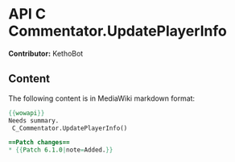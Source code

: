 # API C Commentator.UpdatePlayerInfo

**Contributor:** KethoBot

## Content

The following content is in MediaWiki markdown format:

```mediawiki
{{wowapi}}
Needs summary.
 C_Commentator.UpdatePlayerInfo()

==Patch changes==
* {{Patch 6.1.0|note=Added.}}
```